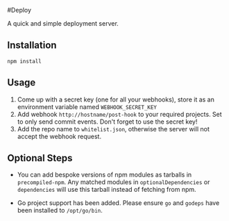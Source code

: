 #Deploy

A quick and simple deployment server.

## Installation

`npm install`

## Usage

1. Come up with a secret key (one for all your webhooks), store it as an
   environment variable named `WEBHOOK_SECRET_KEY`
2. Add webhook `http://hostname/post-hook` to your required projects.
   Set to only send commit events. Don't forget to use the secret key!
3. Add the repo name to `whitelist.json`, otherwise the server will not accept
   the webhook request.

## Optional Steps

* You can add bespoke versions of npm modules as tarballs in `precompiled-npm`.
  Any matched modules in `optionalDependencies` or `dependencies` will use
  this tarball instead of fetching from npm.

* Go project support has been added. Please ensure `go` and `godeps` have been
  installed to `/opt/go/bin`.
